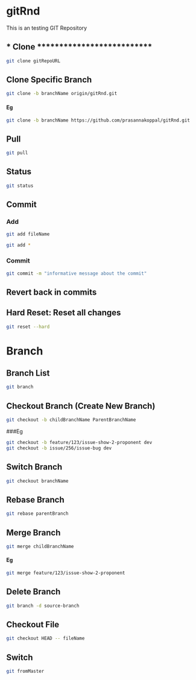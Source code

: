 # gitRnd
This is an testing GIT Repository

## * Clone **************************
```bash
git clone gitRepoURL
```

## Clone Specific Branch
```bash
git clone -b branchName origin/gitRnd.git
```
#### Eg
```bash
git clone -b branchName https://github.com/prasannakoppal/gitRnd.git
```

## Pull
```bash
git pull
```

## Status
```bash
git status
```

## Commit
### Add
```bash
git add fileName 
```

```bash
git add *
```

### Commit
```bash
git commit -m "informative message about the commit"
```

## Revert back in commits

## Hard Reset: Reset all changes
```bash
git reset --hard
```

# Branch

## Branch List
```bash
git branch
```

## Checkout Branch (Create New Branch)
```bash
git checkout -b childBranchName ParentBranchName
```
###Eg
```bash
git checkout -b feature/123/issue-show-2-proponent dev
git checkout -b issue/256/issue-bug dev
```

## Switch Branch 
```bash
git checkout branchName
```
## Rebase Branch 
```bash
git rebase parentBranch
```

## Merge Branch 
```bash
git merge childBranchName
```
#### Eg
```bash
git merge feature/123/issue-show-2-proponent
```

## Delete Branch
```bash
git branch -d source-branch
```

## Checkout File 
```bash
git checkout HEAD -- fileName
```


## Switch
```bash
git fromMaster
```